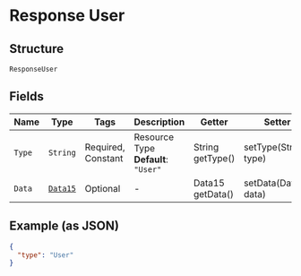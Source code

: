 
# Response User

## Structure

`ResponseUser`

## Fields

| Name | Type | Tags | Description | Getter | Setter |
|  --- | --- | --- | --- | --- | --- |
| `Type` | `String` | Required, Constant | Resource Type<br>**Default**: `"User"` | String getType() | setType(String type) |
| `Data` | [`Data15`](../../doc/models/data-15.md) | Optional | - | Data15 getData() | setData(Data15 data) |

## Example (as JSON)

```json
{
  "type": "User"
}
```

